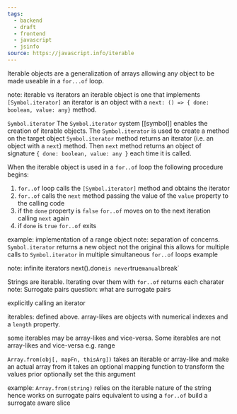 ```yaml
---
tags:
  - backend
  - draft
  - frontend
  - javascript
  - jsinfo
source: https://javascript.info/iterable
---
```

Iterable objects are a generalization of arrays allowing any object to be made useable in a `for...of` loop.

note: iterable vs iterators
	an iterable object is one that implements `[Symbol.iterator]`
	an iterator is an object with a `next: () => { done: boolean, value: any}` method. 

`Symbol.iterator`
The `Symbol.iterator` system [[symbol]] enables the creation of iterable objects.
The `Symbol.iterator` is used to create a method on the target object 
`Symbol.iterator` method returns an iterator (i.e. an object with a `next`) method.
Then `next` method returns an object of signature `{ done: boolean, value: any }` each time it is called.

When the iterable object is used in a `for..of` loop the following procedure begins:
1. `for..of` loop calls the `[Symbol.iterator]` method and obtains the iterator
2. `for..of` calls the `next` method passing the value of the `value` property to the calling code
3. if the `done` property is `false` `for..of` moves on to the next iteration calling `next` again
4. if `done` is `true` `for..of` exits

example: implementation of a range object
note: separation of concerns. 
	`Symbol.iterator` returns a new object not the original
	this allows for multiple calls to `Symbol.iterator` in multiple simultaneous `for..of` loops
	example

note:  infinite iterators
	next().done` is never `true`
	manual `break`

Strings are iterable.
Iterating over them with `for..of` returns each charater
note: Surrogate pairs
question: what are surrogate pairs

explicitly calling an iterator 


iterables: defined above.
array-likes are objects with numerical indexes and a `length` property.

some iterables may be array-likes and vice-versa.
Some iterables are not array-likes and vice-versa e.g. range

`Array.from(obj[, mapFn, thisArg])`
takes an iterable or array-like and make an actual array from it
takes an optional mapping function to transform the values prior
optionally set the this argument

example: `Array.from(string)`
	relies on the iterable nature of the string
	hence works on surrogate pairs 
	equivalent to using a `for..of`
	build a surrogate aware slice